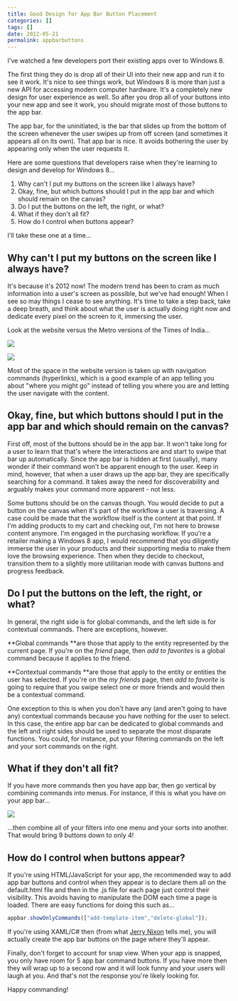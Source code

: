 ```yaml
---
title: Good Design for App Bar Button Placement
categories: []
tags: []
date: 2012-05-21
permalink: appbarbuttons
---
```


I&#39;ve watched a few developers port their existing apps over to Windows 8.

The first thing they do is drop all of their UI into their new app and run it to see it work. It&#39;s nice to see things work, but Windows 8 is more than just a new API for accessing modern computer hardware. It&#39;s a completely new design for user experience as well. So after you drop all of your buttons into your new app and see it work, you should migrate most of those buttons to the app bar.
<!-- xmore -->

The app bar, for the uninitiated, is the bar that slides up from the bottom of the screen whenever the user swipes up from off screen (and sometimes it appears all on its own). That app bar is nice. It avoids bothering the user by appearing only when the user requests it.

Here are some questions that developers raise when they&#39;re learning to design and develop for Windows 8...

1.  Why can&#39;t I put my buttons on the screen like I always have?
2.  Okay, fine, but which buttons should I put in the app bar and which should remain on the canvas?
3.  Do I put the buttons on the left, the right, or what?
4.  What if they don&#39;t all fit?
5.  How do I control when buttons appear?

I&#39;ll take these one at a time...

## Why can&#39;t I put my buttons on the screen like I always have?

It&#39;s because it&#39;s 2012 now! The modern trend has been to cram as much information into a user&#39;s screen as possible, but we&#39;ve had enough! When I see so may things I cease to see anything. It&#39;s time to take a step back, take a deep breath, and think about what the user is actually doing right now and dedicate every pixel on the screen to it, immersing the user.

Look at the website versus the Metro versions of the Times of India...

![](/files/appbarbuttons_01.png)

![](/files/appbarbuttons_02.png)

Most of the space in the website version is taken up with navigation commands (hyperlinks), which is a good example of an app telling you about &quot;where you might go&quot; instead of telling you where you are and letting the user navigate with the content.

## Okay, fine, but which buttons should I put in the app bar and which should remain on the canvas?

First off, most of the buttons should be in the app bar. It won&#39;t take long for a user to learn that that&#39;s where the interactions are and start to swipe that bar up automatically. Since the app bar is hidden at first (usually), many wonder if their command won&#39;t be apparent enough to the user. Keep in mind, however, that when a user draws up the app bar, they are specifically searching for a command. It takes away the need for discoverability and arguably makes your command more apparent - not less.

Some buttons should be on the canvas though. You would decide to put a button on the canvas when it&#39;s part of the workflow a user is traversing. A case could be made that the workflow itself is the content at that point. If I&#39;m adding products to my cart and checking out, I&#39;m not here to browse content anymore. I&#39;m engaged in the purchasing workflow. If you&#39;re a retailer making a Windows 8 app, I would recommend that you diligently immerse the user in your products and their supporting media to make them love the browsing experience. Then when they decide to checkout, transition them to a slightly more utilitarian mode with canvas buttons and progress feedback.

## Do I put the buttons on the left, the right, or what?

In general, the right side is for global commands, and the left side is for contextual commands. There are exceptions, however.

**Global commands **are those that apply to the entity represented by the current page. If you&#39;re on the _friend_ page, then _add to favorites_ is a global command because it applies to the friend.

**Contextual commands **are those that apply to the entity or entities the user has selected. If you&#39;re on the _my friends_ page, then _add to favorite_ is going to require that you swipe select one or more friends and would then be a contextual command.

One exception to this is when you don&#39;t have any (and aren&#39;t going to have any) contextual commands because you have nothing for the user to select. In this case, the entire app bar can be dedicated to global commands and the left and right sides should be used to separate the most disparate functions. You could, for instance, put your filtering commands on the left and your sort commands on the right.

## What if they don&#39;t all fit?

If you have more commands then you have app bar, then go vertical by combining commands into menus. For instance, if this is what you have on your app bar...

![](/files/appbarbuttons_03.png)

...then combine all of your filters into one menu and your sorts into another. That would bring 9 buttons down to only 4!

## How do I control when buttons appear?

If you&#39;re using HTML/JavaScript for your app, the recommended way to add app bar buttons and control when they appear is to declare them all on the default.html file and then in the .js file for each page just control their visibility. This avoids having to manipulate the DOM each time a page is loaded. There are easy functions for doing this such as...

``` js
appbar.showOnlyCommands(["add-template-item","delete-global"]);
```

If you&#39;re using XAML/C# then (from what [Jerry Nixon](http://www.jerrynixon.com) tells me), you will actually create the app bar buttons on the page where they&#39;ll appear.

Finally, don&#39;t forget to account for snap view. When your app is snapped, you only have room for 5 app bar command buttons. If you have more then they will wrap up to a second row and it will look funny and your users will laugh at you. And that&#39;s not the response you&#39;re likely looking for.

Happy commanding!